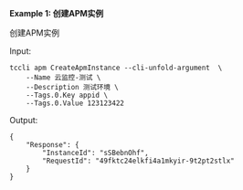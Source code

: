 **Example 1: 创建APM实例**

创建APM实例

Input: 

```
tccli apm CreateApmInstance --cli-unfold-argument  \
    --Name 云监控-测试 \
    --Description 测试环境 \
    --Tags.0.Key appid \
    --Tags.0.Value 123123422
```

Output: 
```
{
    "Response": {
        "InstanceId": "sSBebnOhf",
        "RequestId": "49fktc24elkfi4a1mkyir-9t2pt2stlx"
    }
}
```

